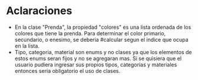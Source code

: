 # Aclaraciones
- En la clase "Prenda", la propiedad "colores" es una lista ordenada de los colores que tiene la prenda. Para determinar el color primario, secundario, o enesimo, se deberia #calcular segun el indice que ocupa en la lista.
- Tipo, categoria, material son enums y no clases ya que los elementos de estos enums seran fijos y no se agregaran mas. Si se quisiera que el usuario pudiera ingresar sus propios tipos, categorias y materiales entonces seria obligatorio el uso de clases.

